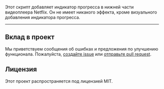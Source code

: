 Этот скрипт добавляет индикатор прогресса в нижней части видеоплеера Netflix.
Он не имеет никакого эффекта, кроме визуального добавления индикатора прогресса.

---

## Вклад в проект

Мы приветствуем сообщения об ошибках и предложения по улучшению функционала. Пожалуйста, [создайте issue](https://github.com/yossy17/netflix-enhanced-progress-bar/issues) или [отправьте pull request](https://github.com/yossy17/netflix-enhanced-progress-bar/pulls).

## Лицензия

Этот проект распространяется под лицензией MIT.
